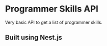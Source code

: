 # Programmer Skills API

Very basic API to get a list of programmer skills.



## Built using Nest.js
